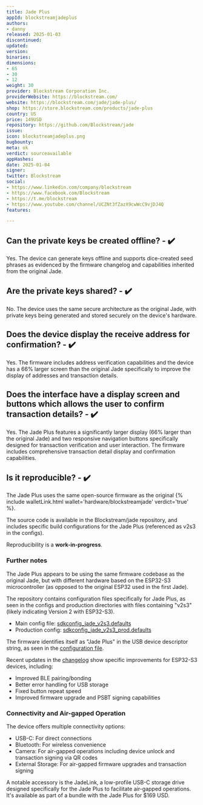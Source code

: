 ```yaml
---
title: Jade Plus
appId: blockstreamjadeplus
authors:
- danny
released: 2025-01-03
discontinued: 
updated: 
version: 
binaries: 
dimensions:
- 65
- 30
- 12
weight: 30
provider: Blockstream Corporation Inc.
providerWebsite: https://blockstream.com/
website: https://blockstream.com/jade/jade-plus/
shop: https://store.blockstream.com/products/jade-plus
country: US
price: 149USD
repository: https://github.com/Blockstream/jade
issue: 
icon: blockstreamjadeplus.png
bugbounty: 
meta: ok
verdict: sourceavailable
appHashes: 
date: 2025-01-04
signer: 
twitter: Blockstream
social:
- https://www.linkedin.com/company/blockstream
- https://www.facebook.com/Blockstream
- https://t.me/blockstream
- https://www.youtube.com/channel/UCZNt3fZazX9cwWcC9vjDJ4Q
features: 

---
```


## Can the private keys be created offline? - ✔️

Yes. The device can generate keys offline and supports dice-created seed phrases as evidenced by the firmware changelog and capabilities inherited from the original Jade.

## Are the private keys shared? - ✔️

No. The device uses the same secure architecture as the original Jade, with private keys being generated and stored securely on the device's hardware.

## Does the device display the receive address for confirmation? - ✔️

Yes. The firmware includes address verification capabilities and the device has a 66% larger screen than the original Jade specifically to improve the display of addresses and transaction details.

## Does the interface have a display screen and buttons which allows the user to confirm transaction details? - ✔️

Yes. The Jade Plus features a significantly larger display (66% larger than the original Jade) and two responsive navigation buttons specifically designed for transaction verification and user interaction. The firmware includes comprehensive transaction detail display and confirmation capabilities.

## Is it reproducible? - ✔️

The Jade Plus uses the same open-source firmware as the original {% include walletLink.html wallet='hardware/blockstreamjade' verdict='true' %}.  

The source code is available in the Blockstream/jade repository, and includes specific build configurations for the Jade Plus (referenced as v2s3 in the configs).

Reproducibility is a **work-in-progress**.

### Further notes

The Jade Plus appears to be using the same firmware codebase as the original Jade, but with different hardware based on the ESP32-S3 microcontroller (as opposed to the original ESP32 used in the first Jade).

The repository contains configuration files specifically for Jade Plus, as seen in the configs and production directories with files containing "v2s3" (likely indicating Version 2 with ESP32-S3).
  - Main config file: [sdkconfig_jade_v2s3.defaults](https://github.com/Blockstream/jade/blob/master/configs/sdkconfig_jade_v2s3.defaults)
  - Production config: [sdkconfig_jade_v2s3_prod.defaults](https://github.com/Blockstream/jade/blob/master/production/sdkconfig_jade_v2s3_prod.defaults)

The firmware identifies itself as "Jade Plus" in the USB device descriptor string, as seen in the [configuration file](https://github.com/Blockstream/jade/blob/master/configs/sdkconfig_jade_v2s3.defaults#L84).

Recent updates in the [changelog](https://github.com/Blockstream/jade/blob/master/CHANGELOG.md) show specific improvements for ESP32-S3 devices, including:
- Improved BLE pairing/bonding
- Better error handling for USB storage
- Fixed button repeat speed
- Improved firmware upgrade and PSBT signing capabilities

### Connectivity and Air-gapped Operation

The device offers multiple connectivity options:
- USB-C: For direct connections
- Bluetooth: For wireless convenience
- Camera: For air-gapped operations including device unlock and transaction signing via QR codes
- External Storage: For air-gapped firmware upgrades and transaction signing

A notable accessory is the JadeLink, a low-profile USB-C storage drive designed specifically for the Jade Plus to facilitate air-gapped operations. It's available as part of a bundle with the Jade Plus for $169 USD.
